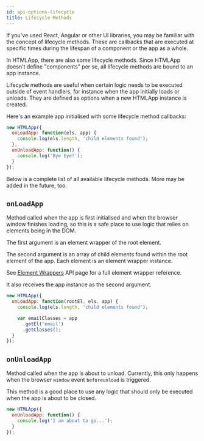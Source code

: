 ```yaml
---
id: api-options-lifecycle
title: Lifecycle Methods
---
```


If you've used React, Angular or other UI libraries,
you may be familiar with the concept of lifecycle
methods. These are callbacks that are executed at
specific times during the lifespan of a component
or the app as a whole.

In HTMLApp, there are also some lifecycle methods.
Since HTMLApp doesn't define "components" per
se, all lifecycle methods are bound to an app
instance.

Lifecycle methods are useful when certain logic
needs to be executed outside of event handlers,
for instance when the app initially loads or unloads.
They are defined as options when a new HTMLApp
instance is created.

Here's an example app initialised with some lifecycle
method callbacks:

```js
new HTMLApp({
  onLoadApp: function(els, app) {
    console.log(els.length, 'child elements found');
  },
  onUnloadApp: function() {
    console.log('Bye bye!');
  }
});
```

Below is a complete list of all available lifecycle
methods. More may be added in the future, too.

## `onLoadApp`

Method called when the app is first initialised
and when the browser window finishes loading,
so this is a safe place to use logic that relies on
elements being in the DOM.

The first argument is an element wrapper of the
root element.

The second argument is an array of child elements
found within the root element of the app. Each element
is an element wrapper instance.

See [Element Wrappers](./api-elements.md)
API page for a full element wrapper reference.

It also receives the app instance as the second
argument.

```js
new HTMLApp({
  onLoadApp: function(rootEl, els, app) {
    console.log(els.length, 'child elements found');

    var emailClasses = app
      .getEl('email')
      .getClasses();
  }
});
```

## `onUnloadApp`

Method called when the app is about to unload.
Currently, this only happens when the browser
`window` event `beforeunload` is triggered.

This method is a good place to use any logic that
should only be executed when the app is about
to be closed.

```js
new HTMLApp({
  onUnloadApp: function() {
    console.log('I am about to go...');
  }
});
```

